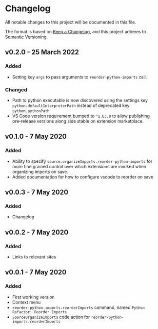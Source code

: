# Changelog

All notable changes to this project will be documented in this file.

The format is based on [Keep a Changelog](https://keepachangelog.com/en/1.0.0/),
and this project adheres to [Semantic Versioning](https://semver.org/spec/v2.0.0.html).

## v0.2.0 - 25 March 2022

### Added

-   Setting key `args` to pass arguments to `reorder-python-imports` call.

### Changed

-   Path to python executable is now discovered using the settings key
    `python.defaultInterpreterPath` instead of deprecated key
    `python.pythonPath`.
-   VS Code version requirement bumped to `^1.63.0` to allow publishing
    pre-release versions along side stable on extension marketplace.

## v0.1.0 - 7 May 2020

### Added

-   Ability to specify `source.organizeImports.reorder-python-imports` for more fine
    grained control over which extensions are invoked when organizing imports on save.
-   Added documentation for how to configure vscode to reorder on save

## v0.0.3 - 7 May 2020

### Added

-   Changelog

## v0.0.2 - 7 May 2020

### Added

-   Links to relevant sites

## v0.0.1 - 7 May 2020

### Added

-   First working version
-   Context menu
-   `reorder-python-imports.reorderImports` command, named
    `Python Refactor: Reorder Imports`
-   `SourceOrganizeImports` code action for `reorder-python-imports.reorderImports`
